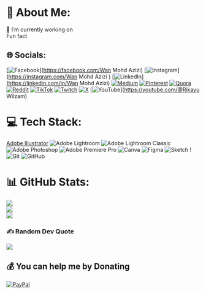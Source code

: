 


# 💫 About Me:
🔭 I’m currently working on <Something><br> Fun fact <Paul Newman once said>


## 🌐 Socials:
[![Facebook](https://img.shields.io/badge/Facebook-%231877F2.svg?logo=Facebook&logoColor=white)](https://facebook.com/Wan Mohd Azizi) [![Instagram](https://img.shields.io/badge/Instagram-%23E4405F.svg?logo=Instagram&logoColor=white)](https://instagram.com/Wan Mohd Azizi ) [![LinkedIn](https://img.shields.io/badge/LinkedIn-%230077B5.svg?logo=linkedin&logoColor=white)](https://linkedin.com/in/Wan Mohd Azizi) [![Medium](https://img.shields.io/badge/Medium-12100E?logo=medium&logoColor=white)](https://medium.com/@ctaxnagomi) [![Pinterest](https://img.shields.io/badge/Pinterest-%23E60023.svg?logo=Pinterest&logoColor=white)](https://pinterest.com/ctaxnagomi) [![Quora](https://img.shields.io/badge/Quora-%23B92B27.svg?logo=Quora&logoColor=white)](https://quora.com/profile/ctaxnagomi) [![Reddit](https://img.shields.io/badge/Reddit-%23FF4500.svg?logo=Reddit&logoColor=white)](https://reddit.com/user/ctaxnagomi) [![TikTok](https://img.shields.io/badge/TikTok-%23000000.svg?logo=TikTok&logoColor=white)](https://tiktok.com/@ctaxnagomi) [![Twitch](https://img.shields.io/badge/Twitch-%239146FF.svg?logo=Twitch&logoColor=white)](https://twitch.tv/ctaxnagomi) [![X](https://img.shields.io/badge/X-black.svg?logo=X&logoColor=white)](https://x.com/RikayuWilzam) [![YouTube](https://img.shields.io/badge/YouTube-%23FF0000.svg?logo=YouTube&logoColor=white)](https://youtube.com/@Rikayu Wilzam) 

# 💻 Tech Stack:
[Adobe Illustrator](https://img.shields.io/badge/adobe%20illustrator-%23FF9A00.svg?style=flat&logo=adobe%20illustrator&logoColor=white) ![Adobe Lightroom](https://img.shields.io/badge/Adobe%20Lightroom-31A8FF.svg?style=flat&logo=Adobe%20Lightroom&logoColor=white) ![Adobe Lightroom Classic](https://img.shields.io/badge/Adobe%20Lightroom%20Classic-31A8FF.svg?style=flat&logo=Adobe%20Lightroom%20Classic&logoColor=white) ![Adobe Photoshop](https://img.shields.io/badge/adobe%20photoshop-%2331A8FF.svg?style=flat&logo=adobe%20photoshop&logoColor=white) ![Adobe Premiere Pro](https://img.shields.io/badge/Adobe%20Premiere%20Pro-9999FF.svg?style=flat&logo=Adobe%20Premiere%20Pro&logoColor=white) ![Canva](https://img.shields.io/badge/Canva-%2300C4CC.svg?style=flat&logo=Canva&logoColor=white) ![Figma](https://img.shields.io/badge/figma-%23F24E1E.svg?style=flat&logo=figma&logoColor=white) ![Sketch](https://img.shields.io/badge/Sketch-FFB387?style=flat&logo=sketch&logoColor=black) ! ![Git](https://img.shields.io/badge/git-%23F05033.svg?style=flat&logo=git&logoColor=white) ![GitHub](https://img.shields.io/badge/github-%23121011.svg?style=flat&logo=github&logoColor=white) 
# 📊 GitHub Stats:
![](https://github-readme-stats.vercel.app/api?username=CTAXNAGOMI&theme=codeSTACKr&hide_border=false&include_all_commits=true&count_private=true)<br/>
![](https://github-readme-streak-stats.herokuapp.com/?user=CTAXNAGOMI&theme=codeSTACKr&hide_border=false)<br/>
![](https://github-readme-stats.vercel.app/api/top-langs/?username=CTAXNAGOMI&theme=codeSTACKr&hide_border=false&include_all_commits=true&count_private=true&layout=compact)

### ✍️ Random Dev Quote
![](https://quotes-github-readme.vercel.app/api?type=horizontal&theme=radical)

  ## 💰 You can help me by Donating
  [![PayPal](https://img.shields.io/badge/PayPal-00457C?style=for-the-badge&logo=paypal&logoColor=white)](https://paypal.me/WanMohdAzizi) 

